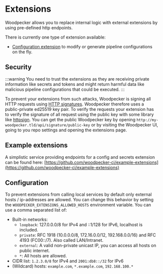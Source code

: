 # Extensions

Woodpecker allows you to replace internal logic with external extensions by using pre-defined http endpoints.

There is currently one type of extension available:

- [Configuration extension](./40-configuration-extension.md) to modify or generate pipeline configurations on the fly.

## Security

:::warning
You need to trust the extensions as they are receiving private information like secrets and tokens and might return harmful
data like malicious pipeline configurations that could be executed.
:::

To prevent your extensions from such attacks, Woodpecker is signing all HTTP requests using [HTTP signatures](https://tools.ietf.org/html/draft-cavage-http-signatures). Woodpecker therefore uses a public-private ed25519 key pair.
To verify the requests your extension has to verify the signature of all request using the public key with some library like [httpsign](https://github.com/yaronf/httpsign).
You can get the public Woodpecker key by opening `http://my-woodpecker.tld/api/signature/public-key` or by visiting the Woodpecker UI, going to you repo settings and opening the extensions page.

## Example extensions

A simplistic service providing endpoints for a config and secrets extension can be found here: [https://github.com/woodpecker-ci/example-extensions](https://github.com/woodpecker-ci/example-extensions)

## Configuration

To prevent extensions from calling local services by default only external hosts / ip-addresses are allowed. You can change this behavior by setting the `WOODPECKER_EXTENSIONS_ALLOWED_HOSTS` environment variable. You can use a comma separated list of:

- Built-in networks:
  - `loopback`: 127.0.0.0/8 for IPv4 and ::1/128 for IPv6, localhost is included.
  - `private`: RFC 1918 (10.0.0.0/8, 172.16.0.0/12, 192.168.0.0/16) and RFC 4193 (FC00::/7). Also called LAN/Intranet.
  - `external`: A valid non-private unicast IP, you can access all hosts on public internet.
  - `*`: All hosts are allowed.
- CIDR list: `1.2.3.0/8` for IPv4 and `2001:db8::/32` for IPv6
- (Wildcard) hosts: `example.com`, `*.example.com`, `192.168.100.*`
